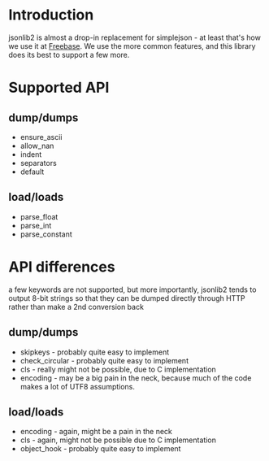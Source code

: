 # Introduction #

jsonlib2 is almost a drop-in replacement for simplejson - at least that's how we use it at [Freebase](http://www.freebase.com/). We use the more common features, and this library does its best to support a few more.

# Supported API #

## dump/dumps ##

  * ensure\_ascii
  * allow\_nan
  * indent
  * separators
  * default

## load/loads ##

  * parse\_float
  * parse\_int
  * parse\_constant

# API differences #

a few keywords are not supported, but more importantly, jsonlib2 tends to output 8-bit strings so that they can be dumped directly through HTTP rather than make a 2nd conversion back

## dump/dumps ##
  * skipkeys - probably quite easy to implement
  * check\_circular - probably quite easy to implement
  * cls - really might not be possible, due to C implementation
  * encoding - may be a big pain in the neck, because much of the code makes a lot of UTF8 assumptions.

## load/loads ##

  * encoding - again, might be a pain in the neck
  * cls - again, might not be possible due to C implementation
  * object\_hook - probably quite easy to implement